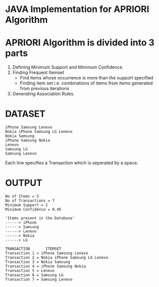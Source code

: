 JAVA Implementation for APRIORI Algorithm
===

APRIORI Algorithm is divided into 3 parts
===
1. Defining Minimum Support and Minimum Confidence.
2. Finding Frequent Itemset
   * Find items whose occurrence is more than the support specified
   * Finding item set i.e. combinations of items from items generated from previous iterations
3. Generating Association Rules.

DATASET
====
```
iPhone Samsung Lenevo
Nokia iPhone Samsung LG Lenevo
Nokia Samsung
iPhone Samsung Nokia
Lenevo
Samsung LG
Samsung Lenevo
```
Each line specifies a Transaction which is seperated by a space.

OUTPUT
===
```
No of Items = 5
No of Transactions = 7
Minimum Support = 2
Minimum Confidence = 0.45

'Items present in the Database'
------> iPhone
------> Samsung
------> Lenevo
------> Nokia
------> LG

TRANSACTION       ITEMSET
Transaction 1 = iPhone Samsung Lenevo
Transaction 2 = Nokia iPhone Samsung LG Lenevo
Transaction 3 = Nokia Samsung
Transaction 4 = iPhone Samsung Nokia
Transaction 5 = Lenevo
Transaction 6 = Samsung LG
Transaction 7 = Samsung Lenevo
```
